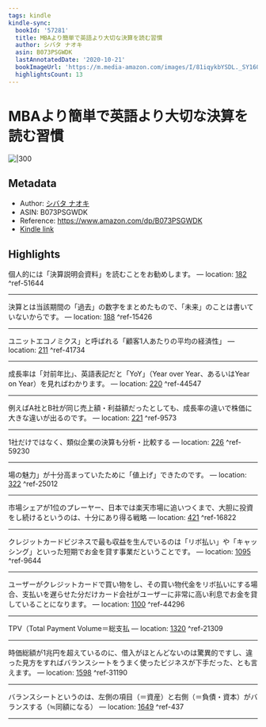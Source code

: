 ```yaml
---
tags: kindle
kindle-sync:
  bookId: '57281'
  title: MBAより簡単で英語より大切な決算を読む習慣
  author: シバタ ナオキ
  asin: B073PSGWDK
  lastAnnotatedDate: '2020-10-21'
  bookImageUrl: 'https://m.media-amazon.com/images/I/81iqykbYSDL._SY160.jpg'
  highlightsCount: 13
---
```


# MBAより簡単で英語より大切な決算を読む習慣
![|300](https://m.media-amazon.com/images/I/81iqykbYSDL.jpg)
## Metadata
* Author: [シバタ ナオキ](https://www.amazon.comundefined)
* ASIN: B073PSGWDK
* Reference: https://www.amazon.com/dp/B073PSGWDK
* [Kindle link](kindle://book?action=open&asin=B073PSGWDK)

## Highlights
個人的には「決算説明会資料」を読むことをお勧めします。 — location: [182](kindle://book?action=open&asin=B073PSGWDK&location=182) ^ref-51644

---
決算とは当該期間の「過去」の数字をまとめたもので、「未来」のことは書いていないからです。 — location: [188](kindle://book?action=open&asin=B073PSGWDK&location=188) ^ref-15426

---
ユニットエコノミクス」と呼ばれる「顧客1人あたりの平均の経済性」 — location: [211](kindle://book?action=open&asin=B073PSGWDK&location=211) ^ref-41734

---
成長率は「対前年比」、英語表記だと「YoY」（Year over Year、あるいはYear on Year）を見ればわかります。 — location: [220](kindle://book?action=open&asin=B073PSGWDK&location=220) ^ref-44547

---
例えばA社とB社が同じ売上額・利益額だったとしても、成長率の違いで株価に大きな違いが出るのです。 — location: [221](kindle://book?action=open&asin=B073PSGWDK&location=221) ^ref-9573

---
1社だけではなく、類似企業の決算も分析・比較する — location: [226](kindle://book?action=open&asin=B073PSGWDK&location=226) ^ref-59230

---
場の魅力」が十分高まっていたために「値上げ」できたのです。 — location: [322](kindle://book?action=open&asin=B073PSGWDK&location=322) ^ref-25012

---
市場シェアが1位のプレーヤー、日本では楽天市場に追いつくまで、大胆に投資をし続けるというのは、十分にあり得る戦略 — location: [421](kindle://book?action=open&asin=B073PSGWDK&location=421) ^ref-16822

---
クレジットカードビジネスで最も収益を生んでいるのは「リボ払い」や「キャッシング」といった短期でお金を貸す事業だということです。 — location: [1095](kindle://book?action=open&asin=B073PSGWDK&location=1095) ^ref-9644

---
ユーザーがクレジットカードで買い物をし、その買い物代金をリボ払いにする場合、支払いを遅らせた分だけカード会社がユーザーに非常に高い利息でお金を貸していることになります。 — location: [1100](kindle://book?action=open&asin=B073PSGWDK&location=1100) ^ref-44296

---
TPV（Total Payment Volume＝総支払 — location: [1320](kindle://book?action=open&asin=B073PSGWDK&location=1320) ^ref-21309

---
時価総額が1兆円を超えているのに、借入がほとんどないのは驚異的ですし、違った見方をすればバランスシートをうまく使ったビジネスが下手だった、とも言えます。 — location: [1598](kindle://book?action=open&asin=B073PSGWDK&location=1598) ^ref-31190

---
バランスシートというのは、左側の項目（＝資産）と右側（＝負債・資本）がバランスする（≒同額になる） — location: [1649](kindle://book?action=open&asin=B073PSGWDK&location=1649) ^ref-437

---
